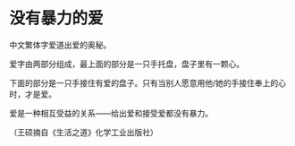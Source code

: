 # 没有暴力的爱

中文繁体字爱道出爱的奥秘。

爱字由两部分组成，最上面的部分是一只手托盘，盘子里有一颗心。

下面的部分是一只手接住有爱的盘子。只有当别人愿意用他/她的手接住奉上的心时，才是爱。

爱是一种相互受益的关系——给出爱和接受爱都没有暴力。

（王硕摘自《生活之道》化学工业出版社）